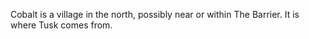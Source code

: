 Cobalt is a village in the north, possibly near or within The Barrier. It is where  Tusk comes from.
